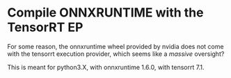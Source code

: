 # Compile ONNXRUNTIME with the TensorRT EP

For some reason, the onnxruntime wheel provided by nvidia does not come with
the tensorrt execution provider, which seems like a *massive* oversight? 

This is meant for python3.X, with onnxruntime 1.6.0, with tensorrt 7.1.

